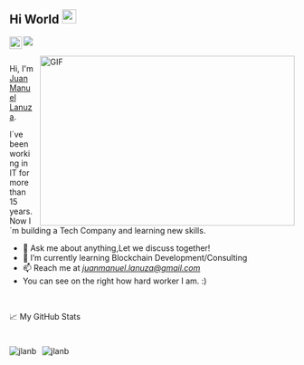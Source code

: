 ## Hi World <img src="https://media.giphy.com/media/hvRJCLFzcasrR4ia7z/giphy.gif" width="25px">
<a href="https://www.linkedin.com/in/juan-manuel-lanuza-belmonte-39ba8160">
  <img align="left" alt="Jlan's LinkedIN" width="22px" src="https://raw.githubusercontent.com/peterthehan/peterthehan/master/assets/linkedin.svg" />
</a>
<img src="https://komarev.com/ghpvc/?username=jlanb&color=blue&style=flat-square" align="left" />

<br />
<br />

<img align="right" style="margin-left: 10px" alt="GIF" src="https://media.giphy.com/media/QNFhOolVeCzPQ2Mx85/giphy.gif?raw=true" width="450" height="300" />

Hi, I'm [Juan Manuel Lanuza](https://www.linkedin.com/in/juan-manuel-lanuza-belmonte-39ba8160).

I´ve been working in IT for more than 15 years. Now I´m building
a Tech Company and learning new skills.

- 💬 Ask me about anything,Let we discuss together!
- 🌱 I’m currently learning Blockchain Development/Consulting
- 📫 Reach me at <i>juanmanuel.lanuza@gmail.com</i>
- You can see on the right how hard worker I am. :)

<br />

📈 My GitHub Stats

<div style="display: inline-flex;margin-top: 10px;justify-content: space-evenly">
<div>
<p> <img src="https://github-readme-stats.vercel.app/api?username=jlanb&show_icons=true&theme=algolia" alt="jlanb" />
</div>
<div style="margin: 0 5px">
</div>
<div>
<p> <img src="https://github-readme-stats.vercel.app/api/top-langs/?username=jlanb&layout=compact&show_icons=true&theme=algolia" alt="jlanb" />
</div>
</div>

<!---
jlanb/jlanb is a ✨ special ✨ repository because its `README.md` (this file) appears on your GitHub profile.
You can click the Preview link to take a look at your changes.
--->
